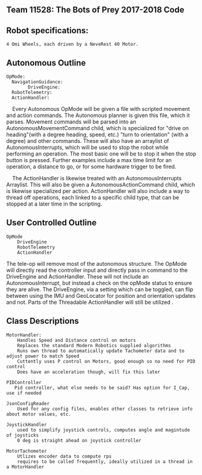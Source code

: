## Team 11528: The Bots of Prey 2017-2018 Code

## Robot specifications:
    4 Omi Wheels, each driven by a NeveRest 40 Motor. 

## Autonomous Outline
    OpMode:
      NavigationGuidance: 
            DriveEngine: 
      RobotTelemetry: 
      ActionHandler: 
    
Every Autonomous OpMode will be given a file with scripted movement and action commands. The Autonomous planner is given this file, which it parses. Movement commands will be parsed into an AutonomousMovementCommand child, which is specialized for "drive on heading"(with a degree heading, speed, etc.) "turn to orientation" (with a degree) and other commands. These will also have an arraylist of AutonomousInterrupts, which will be used to stop the robot while performing an operation. The most basic one will be to stop it when the stop button is pressed. Further examples include a max time limit for an operation, a distance to go, or for some hardware trigger to be fired. 

    
The ActionHandler is likewise treated with an AutonomousInterrupts Arraylist. This will also be given a AutonomousActionCommand child, which is likewise specialized per action. ActionHandler will also include a way to thread off operations, each linked to a specific child type, that can be stopped at a later time in the scripting. 


## User Controlled Outline
    OpMode
        DriveEngine 
        RobotTelemetry 
        ActionHandler        

The tele-op will remove most of the autonomous structure. The OpMode will directly read the controller input and directly pass in command to the DriveEngine and ActionHandler. These will not include an AutonomousInterrupt, but instead a check on the opMode status to ensure they are alive. The DriveEngine, via a setting which can be toggled, can flip between using the IMU and GeoLocator for position and orientation updates and not. Parts of the Threadable ActionHandler will still be utilized . 


## Class Descriptions
    MotorHandler:
        Handles Speed and Distance control on motors
        Replaces the standard Modern Robotics supplied algorithms
        Runs own thread to automatically update Tachometer data and to adjust power to match Speed
        Cuttently uses P control on Motors, good enough so no need for PID control
        Does have an acceleration though, will fix this later
    
    PIDController
       Pid controller, what else needs to be said? Has option for I_Cap, use if needed

    JsonConfigReader
        Used for any config files, enables other classes to retrieve info about motor values, etc.

    JoystickHandler
        used to simplify joystick controls, computes angle and magintude of joysticks
        0 deg is straight ahead on joystick controller

    MotorTachometer
        Utlizes encoder data to compute rps
        requires to be called frequently, ideally utilized in a thread in a MotorHandler
